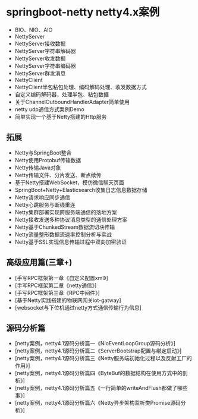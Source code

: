 
# springboot-netty netty4.x案例

- BIO、NIO、AIO
- NettyServer
- NettyServer接收数据
- NettyServer字符串解码器
- NettyServer收发数据
- NettyServer字符串编码器
- NettyServer群发消息
- NettyClient
- NettyClient半包粘包处理、编码解码处理、收发数据方式
- 自定义编码解码器，处理半包、粘包数据
- 关于ChannelOutboundHandlerAdapter简单使用
- netty udp通信方式案例Demo
- 简单实现一个基于Netty搭建的Http服务

## 拓展

- Netty与SpringBoot整合
- Netty使用Protobuf传输数据
- Netty传输Java对象
- Netty传输文件、分片发送、断点续传
- 基于Netty搭建WebSocket，模仿微信聊天页面
- SpringBoot+Netty+Elasticsearch收集日志信息数据存储
- Netty请求响应同步通信
- Netty心跳服务与断线重连
- Netty集群部署实现跨服务端通信的落地方案
- Netty接收发送多种协议消息类型的通信处理方案
- Netty基于ChunkedStream数据流切块传输
- Netty流量整形数据流速率控制分析与实战
- Netty基于SSL实现信息传输过程中双向加密验证

## 高级应用篇(三章+)
- [手写RPC框架第一章《自定义配置xml》]
- [手写RPC框架第二章《netty通信》]
- [手写RPC框架第三章《RPC中间件》]
- [基于Netty实践搭建的物联网网关iot-gatway]
- [websocket与下位机通过netty方式通信传输行为信息]

## 源码分析篇
- [netty案例，netty4.1源码分析篇一《NioEventLoopGroup源码分析》]
- [netty案例，netty4.1源码分析篇二《ServerBootstrap配置与绑定启动》]
- [netty案例，netty4.1源码分析篇三《Netty服务端初始化过程以及反射工厂的作用》]
- [netty案例，netty4.1源码分析篇四《ByteBuf的数据结构在使用方式中的剖析》]
- [netty案例，netty4.1源码分析篇五《一行简单的writeAndFlush都做了哪些事》]
- [netty案例，netty4.1源码分析篇六《Netty异步架构监听类Promise源码分析》]